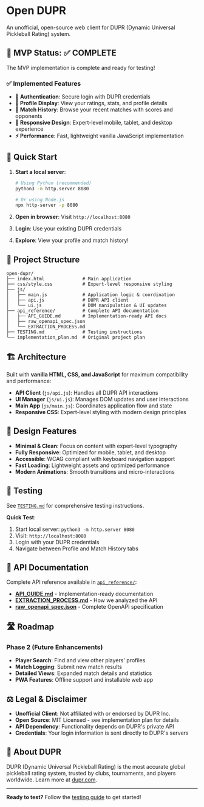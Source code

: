 # Open DUPR

An unofficial, open-source web client for DUPR (Dynamic Universal Pickleball Rating) system.

## 🎯 MVP Status: ✅ COMPLETE

The MVP implementation is complete and ready for testing!

### ✅ Implemented Features

- **🔐 Authentication**: Secure login with DUPR credentials
- **👤 Profile Display**: View your ratings, stats, and profile details
- **🏓 Match History**: Browse your recent matches with scores and opponents
- **📱 Responsive Design**: Expert-level mobile, tablet, and desktop experience
- **⚡ Performance**: Fast, lightweight vanilla JavaScript implementation

## 🚀 Quick Start

1. **Start a local server**:

   ```bash
   # Using Python (recommended)
   python3 -m http.server 8080

   # Or using Node.js
   npx http-server -p 8080
   ```

2. **Open in browser**: Visit `http://localhost:8080`

3. **Login**: Use your existing DUPR credentials

4. **Explore**: View your profile and match history!

## 📁 Project Structure

```
open-dupr/
├── index.html              # Main application
├── css/style.css           # Expert-level responsive styling
├── js/
│   ├── main.js             # Application logic & coordination
│   ├── api.js              # DUPR API client
│   └── ui.js               # DOM manipulation & UI updates
├── api_reference/          # Complete API documentation
│   ├── API_GUIDE.md        # Implementation-ready API docs
│   ├── raw_openapi_spec.json
│   └── EXTRACTION_PROCESS.md
├── TESTING.md              # Testing instructions
└── implementation_plan.md  # Original project plan
```

## 🏗️ Architecture

Built with **vanilla HTML, CSS, and JavaScript** for maximum compatibility and performance:

- **API Client** (`js/api.js`): Handles all DUPR API interactions
- **UI Manager** (`js/ui.js`): Manages DOM updates and user interactions
- **Main App** (`js/main.js`): Coordinates application flow and state
- **Responsive CSS**: Expert-level styling with modern design principles

## 🎨 Design Features

- **Minimal & Clean**: Focus on content with expert-level typography
- **Fully Responsive**: Optimized for mobile, tablet, and desktop
- **Accessible**: WCAG compliant with keyboard navigation support
- **Fast Loading**: Lightweight assets and optimized performance
- **Modern Animations**: Smooth transitions and micro-interactions

## 🔧 Testing

See [`TESTING.md`](./TESTING.md) for comprehensive testing instructions.

**Quick Test**:

1. Start local server: `python3 -m http.server 8080`
2. Visit: `http://localhost:8080`
3. Login with your DUPR credentials
4. Navigate between Profile and Match History tabs

## 📖 API Documentation

Complete API reference available in [`api_reference/`](./api_reference/):

- **[API_GUIDE.md](./api_reference/API_GUIDE.md)** - Implementation-ready documentation
- **[EXTRACTION_PROCESS.md](./api_reference/EXTRACTION_PROCESS.md)** - How we analyzed the API
- **[raw_openapi_spec.json](./api_reference/raw_openapi_spec.json)** - Complete OpenAPI specification

## 🛣️ Roadmap

### Phase 2 (Future Enhancements)

- **Player Search**: Find and view other players' profiles
- **Match Logging**: Submit new match results
- **Detailed Views**: Expanded match details and statistics
- **PWA Features**: Offline support and installable web app

## ⚖️ Legal & Disclaimer

- **Unofficial Client**: Not affiliated with or endorsed by DUPR Inc.
- **Open Source**: MIT Licensed - see implementation plan for details
- **API Dependency**: Functionality depends on DUPR's private API
- **Credentials**: Your login information is sent directly to DUPR's servers

## 🏓 About DUPR

DUPR (Dynamic Universal Pickleball Rating) is the most accurate global pickleball rating system, trusted by clubs, tournaments, and players worldwide. Learn more at [dupr.com](https://dupr.com).

---

**Ready to test?** Follow the [testing guide](./TESTING.md) to get started!

